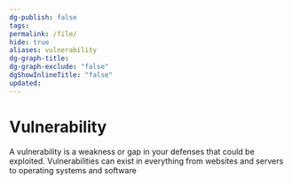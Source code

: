 ```yaml
---
dg-publish: false
tags: 
permalink: /file/
hide: true
aliases: vulnerability
dg-graph-title: 
dg-graph-exclude: "false"
dgShowInlineTitle: "false"
updated:
---
```

# Vulnerability
A vulnerability is a weakness or gap in your defenses that could be exploited. Vulnerabilities can exist in everything from websites and servers to operating systems and software